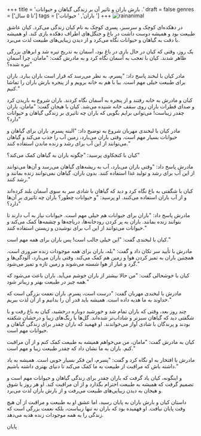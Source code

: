+++
title = 'بارش باران و تاثیر آن بر زندگی گیاهان و حیوانات .'
draft = false
genres = ['تا ۵ سال']
tags = ['باران', ' حیوانات ']
+++
![rainanimal](/159.rainAnimal.jpg)

در دهکده‌ای کوچک و سرسبز، پسری کوچک به نام کیان زندگی می‌کرد. کیان عاشق طبیعت بود و همیشه دوست داشت در باغ و جنگل‌های اطراف دهکده بازی کند. او همیشه با دقت به گیاهان و حیوانات نگاه می‌کرد و از دیدن زیبایی‌های طبیعت لذت می‌برد.

یک روز، وقتی که کیان در حال بازی در باغ بود، آسمان به تدریج تیره شد و ابرهای بزرگی ظاهر شدند. کیان با تعجب به آسمان نگاه کرد و به مادرش گفت: "مامان، چرا آسمان تیره شده؟"

مادر کیان با لبخند پاسخ داد: "پسرم، به نظر می‌رسد که قرار است باران ببارد. باران برای طبیعت خیلی مهم است. بیا با هم به خانه برویم و از پنجره بارش باران را تماشا کنیم."

کیان و مادرش به خانه رفتند و از پنجره به آسمان نگاه کردند. باران شروع به باریدن کرد و صدای قطرات باران روی سقف خانه شنیده می‌شد. کیان با هیجان گفت: "مامان، باران چقدر زیباست! می‌توانی برایم بگویی که باران چه تاثیری بر زندگی گیاهان و حیوانات دارد؟"

مادر کیان با لبخندی مهربان شروع به توضیح داد: "البته پسرم. باران برای گیاهان و حیوانات بسیار مهم است. وقتی باران می‌بارد، زمین آب را جذب می‌کند و گیاهان می‌توانند از این آب برای رشد و زنده ماندن استفاده کنند."

کیان با کنجکاوی پرسید: "چگونه باران به گیاهان کمک می‌کند؟"

مادرش پاسخ داد: "وقتی باران می‌بارد، آب به ریشه‌های گیاهان می‌رسد و آن‌ها می‌توانند از این آب برای رشد و تولید غذا استفاده کنند. بدون باران، گیاهان نمی‌توانند زنده بمانند و رشد کنند."

کیان با شگفتی به باغ نگاه کرد و دید که گیاهان با شادی سر به سوی آسمان بلند کرده‌اند و از آب باران استفاده می‌کنند. او پرسید: "و حیوانات چطور؟ باران چه تاثیری بر آن‌ها دارد؟"

مادرش پاسخ داد: "باران برای حیوانات هم خیلی مهم است. حیوانات نیاز به آب دارند تا بتوانند زنده بمانند. باران به پر کردن رودخانه‌ها، دریاچه‌ها و چشمه‌ها کمک می‌کند و حیوانات می‌توانند از این آب برای نوشیدن و زیستن استفاده کنند."

کیان با لبخندی گفت: "این خیلی جالب است! پس باران برای همه مهم است."

مادرش با تأیید سر تکان داد و گفت: "بله، باران برای همه موجودات زنده ضروری است. همچنین باران به تمیز کردن هوا و زمین هم کمک می‌کند. وقتی باران می‌بارد، آلودگی‌ها و گرد و غبار از هوا شسته می‌شوند و زمین تازه و تمیز می‌شود."

کیان با خوشحالی گفت: "من حالا بیشتر از باران خوشم می‌آید. باران باعث می‌شود که همه چیز در طبیعت بهتر و زیباتر شود."

مادرش با لبخندی مهربان گفت: "درست است، پسرم. باران نعمت بزرگی است که خداوند به ما هدیه داده است. همیشه باید قدر آن را بدانیم و از آن لذت ببریم."

چند روز بعد، وقتی که باران تمام شد و خورشید دوباره درخشید، کیان به باغ رفت و با شگفتی دید که گیاهان سبزتر و شاداب‌تر شده‌اند. گل‌ها با رنگ‌های زیبا و درخشان شکفته بودند و پرندگان با شادی آواز می‌خواندند. او فهمید که باران چقدر برای زندگی گیاهان و حیوانات مهم است.

کیان به مادرش گفت: "مامان، من می‌خواهم همیشه به طبیعت کمک کنم و از آن مراقبت کنم. باران به ما نشان داد که چقدر طبیعت زیبا و مهم است."

مادرش با افتخار به او نگاه کرد و گفت: "پسرم، این فکر بسیار خوبی است. همیشه به یاد داشته باش که مراقبت از طبیعت به ما کمک می‌کند تا دنیای بهتری داشته باشیم."

و اینگونه، کیان یاد گرفت که باران چقدر برای زندگی گیاهان و حیوانات مهم است و تصمیم گرفت که همیشه به طبیعت احترام بگذارد و از آن مراقبت کند. او هر روز با شوق و هیجان به دیدن زیبایی‌های طبیعت می‌رفت و از بارش باران لذت می‌برد.

داستان کیان و بارش باران به پایان رسید، اما عشق او به طبیعت و مراقبت از آن هیچ وقت پایان نیافت. او فهمیده بود که باران نه تنها زیباست، بلکه نعمت بزرگی است که زندگی را به همه موجودات زنده هدیه می‌دهد.

پایان